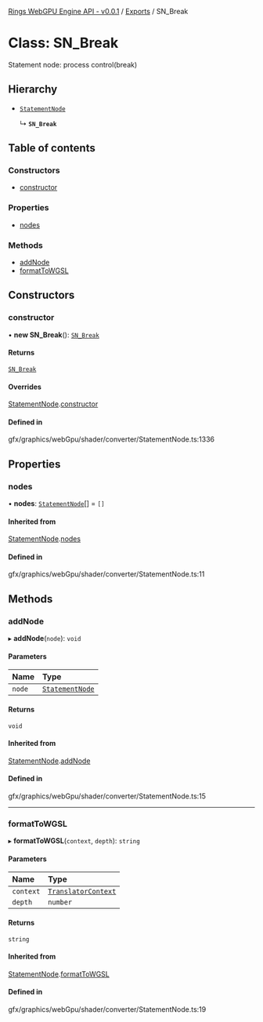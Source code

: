 [Rings WebGPU Engine API - v0.0.1](../README.md) / [Exports](../modules.md) / SN\_Break

# Class: SN\_Break

Statement node: process control(break)

## Hierarchy

- [`StatementNode`](StatementNode.md)

  ↳ **`SN_Break`**

## Table of contents

### Constructors

- [constructor](SN_Break.md#constructor)

### Properties

- [nodes](SN_Break.md#nodes)

### Methods

- [addNode](SN_Break.md#addnode)
- [formatToWGSL](SN_Break.md#formattowgsl)

## Constructors

### constructor

• **new SN_Break**(): [`SN_Break`](SN_Break.md)

#### Returns

[`SN_Break`](SN_Break.md)

#### Overrides

[StatementNode](StatementNode.md).[constructor](StatementNode.md#constructor)

#### Defined in

gfx/graphics/webGpu/shader/converter/StatementNode.ts:1336

## Properties

### nodes

• **nodes**: [`StatementNode`](StatementNode.md)[] = `[]`

#### Inherited from

[StatementNode](StatementNode.md).[nodes](StatementNode.md#nodes)

#### Defined in

gfx/graphics/webGpu/shader/converter/StatementNode.ts:11

## Methods

### addNode

▸ **addNode**(`node`): `void`

#### Parameters

| Name | Type |
| :------ | :------ |
| `node` | [`StatementNode`](StatementNode.md) |

#### Returns

`void`

#### Inherited from

[StatementNode](StatementNode.md).[addNode](StatementNode.md#addnode)

#### Defined in

gfx/graphics/webGpu/shader/converter/StatementNode.ts:15

___

### formatToWGSL

▸ **formatToWGSL**(`context`, `depth`): `string`

#### Parameters

| Name | Type |
| :------ | :------ |
| `context` | [`TranslatorContext`](TranslatorContext.md) |
| `depth` | `number` |

#### Returns

`string`

#### Inherited from

[StatementNode](StatementNode.md).[formatToWGSL](StatementNode.md#formattowgsl)

#### Defined in

gfx/graphics/webGpu/shader/converter/StatementNode.ts:19
